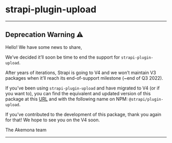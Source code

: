 # strapi-plugin-upload

---

## Deprecation Warning :warning:

Hello! We have some news to share,

We’ve decided it’ll soon be time to end the support for `strapi-plugin-upload`.

After years of iterations, Strapi is going to V4 and we won’t maintain V3 packages when it’ll reach its end-of-support milestone (~end of Q3 2022).

If you’ve been using `strapi-plugin-upload` and have migrated to V4 (or if you want to), you can find the equivalent and updated version of this package at this [URL](https://github.com/strapi/strapi/tree/master/packages/core/upload) and with the following name on NPM: `@strapi/plugin-upload`.

If you’ve contributed to the development of this package, thank you again for that! We hope to see you on the V4 soon.

The Akemona team

---
